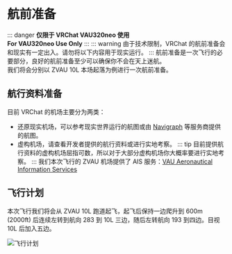 # 航前准备
::: danger
**仅限于 VRChat VAU320neo 使用**  
**For VAU320neo Use Only**
:::
::: warning
由于技术限制，VRChat 的航前准备会和现实有一定出入。请勿将以下内容用于现实运行。
:::
航前准备是一次飞行的必要部分，良好的航前准备至少可以确保你不会在天上迷航。  
我们将会分别以 ZVAU 10L 本场起落为例进行一次航前准备。
## 航行资料准备
目前 VRChat 的机场主要分为两类：
- 还原现实机场，可以参考现实世界运行的航图或由 [Navigraph](https://navigraph.com) 等服务商提供的航图。
- 虚构机场，请查看开发者提供的航行资料或进行实地考察。
::: tip
目前提供航行资料的虚构机场屈指可数，所以对于大部分虚构机场你大概率要进行实地考察。
:::
我们本次飞行的 ZVAU 机场提供了 AIS 服务：[VAU Aeronautical Information Services](/en/airport/)
## 飞行计划
本次飞行我们将会从 ZVAU 10L 跑道起飞，起飞后保持一边爬升到 600m (2000ft) 后连续左转到航向 283 到 10L 三边，随后左转航向 193 到四边。目视 10L 后加入五边。

![飞行计划](/v320neo/guide/flightplan-10L.webp)
